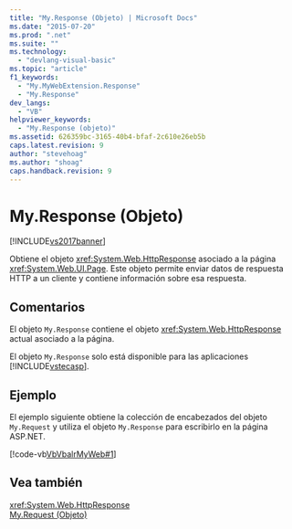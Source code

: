 ```yaml
---
title: "My.Response (Objeto) | Microsoft Docs"
ms.date: "2015-07-20"
ms.prod: ".net"
ms.suite: ""
ms.technology: 
  - "devlang-visual-basic"
ms.topic: "article"
f1_keywords: 
  - "My.MyWebExtension.Response"
  - "My.Response"
dev_langs: 
  - "VB"
helpviewer_keywords: 
  - "My.Response (objeto)"
ms.assetid: 626359bc-3165-40b4-bfaf-2c610e26eb5b
caps.latest.revision: 9
author: "stevehoag"
ms.author: "shoag"
caps.handback.revision: 9
---
```

# My.Response (Objeto)
[!INCLUDE[vs2017banner](../../../visual-basic/developing-apps/includes/vs2017banner.md)]

Obtiene el objeto <xref:System.Web.HttpResponse> asociado a la página <xref:System.Web.UI.Page>.  Este objeto permite enviar datos de respuesta HTTP a un cliente y contiene información sobre esa respuesta.  
  
## Comentarios  
 El objeto `My.Response` contiene el objeto <xref:System.Web.HttpResponse> actual asociado a la página.  
  
 El objeto `My.Response` solo está disponible para las aplicaciones [!INCLUDE[vstecasp](../../../csharp/language-reference/preprocessor-directives/includes/vstecasp-md.md)].  
  
## Ejemplo  
 El ejemplo siguiente obtiene la colección de encabezados del objeto `My.Request` y utiliza el objeto `My.Response` para escribirlo en la página ASP.NET.  
  
 [!code-vb[VbVbalrMyWeb#1](../../../visual-basic/language-reference/objects/codesnippet/visualbasic/my-response-object_1.aspx)]  
  
## Vea también  
 <xref:System.Web.HttpResponse>   
 [My.Request \(Objeto\)](../../../visual-basic/language-reference/objects/my-request-object.md)